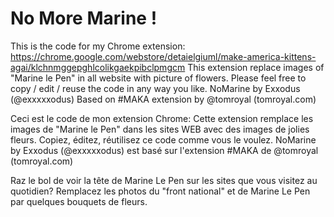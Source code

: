# No More Marine !

This is the code for my Chrome extension: https://chrome.google.com/webstore/detaielgiuml/make-america-kittens-agai/klchnmggepghlcolikgaekpibclpmgcm
This extension replace images of "Marine le Pen" in all website with picture of flowers. Please feel free to copy / edit / reuse the code in any way you like. NoMarine by Exxodus (@exxxxxodus) Based on #MAKA extension by @tomroyal (tomroyal.com)

Ceci est le code de mon extension Chrome: 
Cette extension remplace les images de "Marine le Pen" dans les sites WEB avec des images de jolies fleurs. Copiez, éditez, réutilisez ce code comme vous le voulez. NoMarine by Exxodus (@exxxxxodus) est basé sur l'extension #MAKA de @tomroyal (tomroyal.com) 


Raz le bol de voir la tête de Marine Le Pen sur les sites que vous visitez au quotidien? Remplacez les photos du "front national" et de Marine Le Pen par quelques bouquets de fleurs. 
